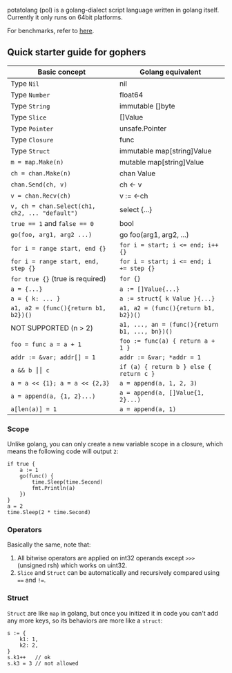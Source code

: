 potatolang (pol) is a golang-dialect script language written in golang itself. Currently it only runs on 64bit platforms.

For benchmarks, refer to [here](https://github.com/coyove/potatolang/blob/master/tests/bench/perf.md).

## Quick starter guide for gophers

|Basic concept |Golang equivalent|
|--------|------|
|Type `Nil`     | nil |
|Type `Number`  | float64 |
|Type `String`  | immutable []byte |
|Type `Slice`   | []Value |
|Type `Pointer` | unsafe.Pointer |
|Type `Closure` | func |
|Type `Struct`  | immutable map[string]Value |
|`m = map.Make(n)`| mutable map[string]Value |
|`ch = chan.Make(n)`| chan Value |
|`chan.Send(ch, v)`| ch <- v |
|`v = chan.Recv(ch)`| v := <-ch |
|`v, ch = chan.Select(ch1, ch2, ... "default")`| select {...} |
|`true == 1` and `false == 0` | bool |
|`go(foo, arg1, arg2 ...)` | go foo(arg1, arg2, ...) |
|`for i = range start, end {}      ` |`for i = start; i <= end; i++ {}`|
|`for i = range start, end, step {}` |`for i = start; i <= end; i += step {}`|
|`for true {}`  (true is required)| `for {}` |
|`a = {...}`| `a := []Value{...}` |
|`a = { k: ... }` | `a := struct{ k Value }{...}` |
|`a1, a2 = (func(){return b1, b2})()` | `a1, a2 = (func(){return b1, b2})()` |
|NOT SUPPORTED (n > 2) | `a1, ..., an = (func(){return b1, ..., bn})()` |
|`foo = func a = a + 1` | `foo := func(a) { return a + 1 }` |
|`addr := &var; addr[] = 1` | `addr := &var; *addr = 1` |
|`a && b ⎮⎮ c` | `if (a) { return b } else { return c }`|
|`a = a << {1}; a = a << {2,3}`| `a = append(a, 1, 2, 3)`|
|`a = append(a, {1, 2}...)`| `a = append(a, []Value{1, 2}...)`|
|`a[len(a)] = 1`|`a = append(a, 1)`|

### Scope
Unlike golang, you can only create a new variable scope in a closure, which means the following code will output `2`:
```
if true {
    a := 1
    go(func() {
        time.Sleep(time.Second)
        fmt.Println(a)
    })
}
a = 2
time.Sleep(2 * time.Second)
```

### Operators
Basically the same, note that:
1. All bitwise operators are applied on int32 operands except `>>>` (unsigned rsh) which works on uint32.
7. `Slice` and `Struct` can be automatically and recursively compared using `==` and `!=`.

### Struct
`Struct` are like `map` in golang, but once you initized it in code you can't add any more keys, so its behaviors are more like a `struct`:
```
s := {
    k1: 1,
    k2: 2,
}
s.k1++   // ok
s.k3 = 3 // not allowed
```
